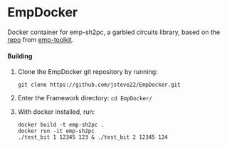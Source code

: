 # EmpDocker

Docker container for emp-sh2pc, a garbled circuits library, based on the [repo](https://github.com/emp-toolkit/emp-sh2pc) from [emp-toolkit](https://github.com/emp-toolkit).

#### Building 

1. Clone the EmpDocker git repository by running:
    ```
    git clone https://github.com/jsteve22/EmpDocker.git
    ```

2. Enter the Framework directory: `cd EmpDocker/`

3. With docker installed, run:
    ```
    docker build -t emp-sh2pc .
    docker run -it emp-sh2pc
    ./test_bit 1 12345 123 & ./test_bit 2 12345 124
    ```
